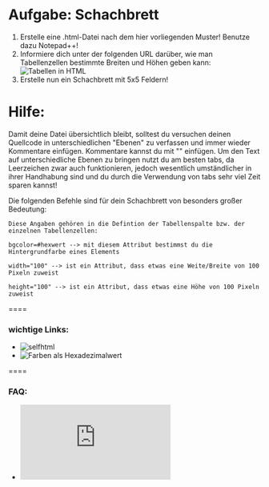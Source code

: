 Aufgabe: Schachbrett
====

1. Erstelle eine .html-Datei nach dem hier vorliegenden Muster! Benutze dazu Notepad++!
2. Informiere dich unter der folgenden URL darüber, wie man Tabellenzellen bestimmte Breiten und Höhen geben kann: ![Tabellen in HTML](https://bit.ly/H0dIgP)
3. Erstelle nun ein Schachbrett mit 5x5 Feldern!



Hilfe:
====

Damit deine Datei übersichtlich bleibt, solltest du versuchen deinen Quellcode in unterschiedlichen "Ebenen" zu verfassen und immer wieder Kommentare einfügen. Kommentare kannst du mit "<!-- Kommentar -->" einfügen.
Um den Text auf unterschiedliche Ebenen zu bringen nutzt du am besten tabs, da Leerzeichen zwar auch funktionieren, jedoch wesentlich umständlicher in ihrer Handhabung sind und du durch die Verwendung von tabs sehr viel Zeit sparen kannst!


Die folgenden Befehle sind für dein Schachbrett von besonders großer Bedeutung:


```
Diese Angaben gehören in die Defintion der Tabellenspalte bzw. der einzelnen Tabellenzellen:

bgcolor=#hexwert --> mit diesem Attribut bestimmst du die Hintergrundfarbe eines Elements

width="100" --> ist ein Attribut, dass etwas eine Weite/Breite von 100 Pixeln zuweist

height="100" --> ist ein Attribut, dass etwas eine Höhe von 100 Pixeln zuweist

```


====

### wichtige Links:
* ![selfhtml](https://bit.ly/1gjBmCs)
* ![Farben als Hexadezimalwert](https://bit.ly/15VYjEu)


====

### FAQ:
* ![Link zum FAQ](https://github.com/cartz/schule/blob/master/faq.md)